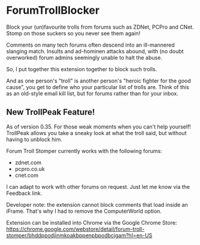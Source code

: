 ForumTrollBlocker
=================

Block your (un)favourite trolls from forums such as ZDNet, PCPro and CNet. Stomp on those suckers so you never see them again!

Comments on many tech forums often descend into an ill-mannered slanging match.  Insults and ad-hominen attacks abound, with (no doubt overworked) forum admins seemingly unable to halt the abuse.

So, I put together this extension together to block such trolls.

And as one person's "troll" is another person's "heroic fighter for the good cause", you get to define who your particular list of trolls are.  Think of this as an old-style email kill list, but for forums rather than for your inbox.

New TrollPeak Feature!
--------------------
As of version 0.35.  For those weak moments when you can't help yourself!  TrollPeak allows you take a sneaky look at what the troll said, but without having to unblock him.

Forum Troll Stomper currently works with the following forums:

* zdnet.com
* pcpro.co.uk
* cnet.com

I can adapt to work with other forums on request.  Just let me know via the Feedback link.

Developer note: the extension cannot block comments that load inside an iFrame.  That's why I had to remove the ComputerWorld option.

Extension can be installed into Chrome via the Google Chrome Store:
https://chrome.google.com/webstore/detail/forum-troll-stomper/bhddppodjinmkoakbppenpbpodbcjgam?hl=en-US

